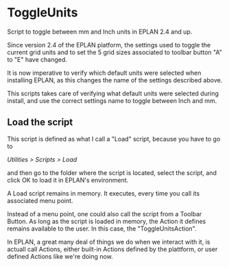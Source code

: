 # ToggleUnits
Script to toggle between mm and Inch units in EPLAN 2.4 and up.

Since version 2.4 of the EPLAN platform, the settings used to toggle the current grid units and to set the 5 grid sizes associated to toolbar button "A" to "E" have changed.

It is now imperative to verify which default units were selected when installing EPLAN, as this changes the name of the settings described above.

This scripts takes care of verifying what default units were selected during install, and use the correct settings name to toggle between Inch and mm.

## Load the script
This script is defined as what I call a "Load" script, because you have to go to

*Utilities > Scripts > Load*

and then go to the folder where the script is located, select the script, and click OK to load it in EPLAN's environment.

A Load script remains in memory. It executes, every time you call its associated menu point.

Instead of a menu point, one could also call the script from a Toolbar Button. As long as the script is loaded in memory, the Action
it defines remains available to the user. In this case, the "ToggleUnitsAction".

In EPLAN, a great many deal of things we do when we interact with it, is actuall call Actions, either built-in Actions defined by the plattform, or user defined Actions like we're doing now.
